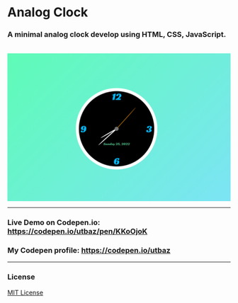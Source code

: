 # Analog Clock 

### A minimal analog clock develop using HTML, CSS, JavaScript.
<br/>
<img align="center"  src="https://github.com/Uzafar90/Analog_clock/blob/main/Analog_clock.png"/>
<br/>

<hr/>

### Live Demo on Codepen.io:  https://codepen.io/utbaz/pen/KKoOjoK

### My Codepen profile:  https://codepen.io/utbaz

<hr/>

### License
[MIT License](LICENSE)
